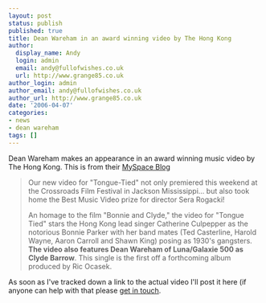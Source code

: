 ```yaml
---
layout: post
status: publish
published: true
title: Dean Wareham in an award winning video by The Hong Kong
author:
  display_name: Andy
  login: admin
  email: andy@fullofwishes.co.uk
  url: http://www.grange85.co.uk
author_login: admin
author_email: andy@fullofwishes.co.uk
author_url: http://www.grange85.co.uk
date: '2006-04-07'
categories:
- news
- dean wareham
tags: []
---
```

<p>Dean Wareham makes an appearance in an award winning music video by The Hong Kong. This is from their <a href="http://blog.myspace.com/index.cfm?fuseaction=blog.view&friendID=16996587&blogID=106109543&MyToken=5255e8d4-a2b3-4d8a-9414-123e54ba6448">MySpace Blog</a></p>
<blockquote><p>Our new video for "Tongue-Tied" not only premiered this weekend at the Crossroads Film Festival in Jackson Mississippi... but also took home the Best Music Video prize for director Sera Rogacki!</p>
<p>An homage to the film "Bonnie and Clyde," the video for "Tongue Tied" stars the Hong Kong lead singer Catherine Culpepper as the notorious Bonnie Parker with her band mates (Ted Casterline, Harold Wayne, Aaron Carroll and Shawn King) posing as 1930's gangsters. <strong>The video also features Dean Wareham of Luna/Galaxie 500 as Clyde Barrow</strong>. This single is the first off a forthcoming album produced by Ric Ocasek.</p></blockquote>
<p>As soon as I've tracked down a link to the actual video I'll post it here (if anyone can help with that please <a href="http://www.grange85.co.uk/galaxie/index.php?article_id=127">get in touch</a>.</p>
